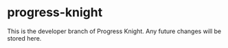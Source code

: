 # progress-knight
This is the developer branch of Progress Knight. Any future changes will be stored here. 
